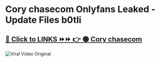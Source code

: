 
 # Cory chasecom Onlyfans Leaked - Update Files b0tli

## <h2><a href="https://clipsfans.com/Cory_chasecom&ref=git">🔗 Click to LINKS ⏩⏩ 👉 🟢 Cory chasecom </a></h2>

<a href="https://clipsfans.com/Cory_chasecom&ref=git" rel="nofollow" data-target="animated-image.originalLink"><img src="https://i.ibb.co.com/xMMVF88/686577567.gif" alt="Viral Video Original" style="max-width: 100%; display: inline-block;" data-target="animated-image.originalImage"></a>

